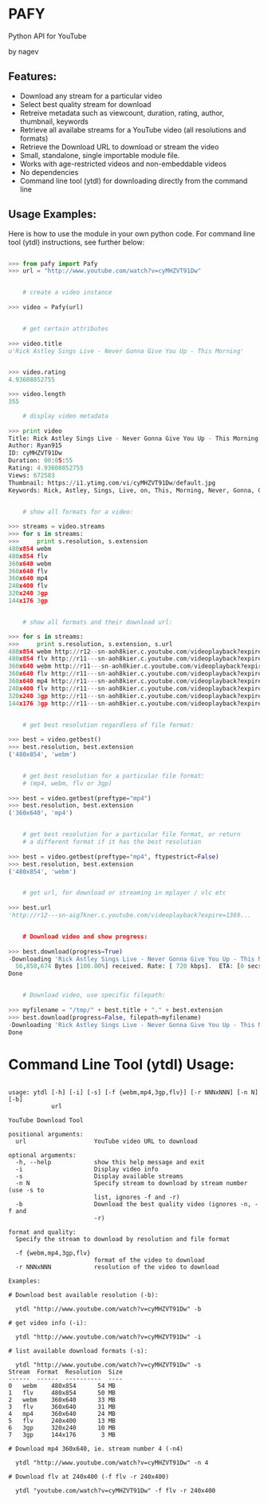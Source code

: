 PAFY
====

Python API for YouTube

by nagev


Features:
---------

 - Download any stream for a particular video
 - Select best quality stream for download
 - Retreive metadata such as viewcount, duration, rating, author, thumbnail, keywords
 - Retrieve all availabe streams for a YouTube video (all resolutions and formats)
 - Retrieve the Download URL to download or stream the video
 - Small, standalone, single importable module file.
 - Works with age-restricted videos and non-embeddable videos
 - No dependencies
 - Command line tool (ytdl) for downloading directly from the command line

Usage Examples:
---------------

Here is how to use the module in your own python code.  For command line tool
(ytdl) instructions, see further below:

```python

>>> from pafy import Pafy
>>> url = "http://www.youtube.com/watch?v=cyMHZVT91Dw"


    # create a video instance
    
>>> video = Pafy(url)


    # get certain attributes
    
>>> video.title
u'Rick Astley Sings Live - Never Gonna Give You Up - This Morning'


>>> video.rating
4.93608852755

>>> video.length
355

    # display video metadata
    
>>> print video
Title: Rick Astley Sings Live - Never Gonna Give You Up - This Morning
Author: Ryan915
ID: cyMHZVT91Dw
Duration: 00:05:55
Rating: 4.93608852755
Views: 672583
Thumbnail: https://i1.ytimg.com/vi/cyMHZVT91Dw/default.jpg
Keywords: Rick, Astley, Sings, Live, on, This, Morning, Never, Gonna, Gunna, Give, You,...


    # show all formats for a video:
    
>>> streams = video.streams
>>> for s in streams:
>>>     print s.resolution, s.extension
480x854 webm
480x854 flv
360x640 webm
360x640 flv
360x640 mp4
240x400 flv
320x240 3gp
144x176 3gp


    # show all formats and their download url:

>>> for s in streams:
>>>     print s.resolution, s.extension, s.url
480x854 webm http://r12--sn-aoh8kier.c.youtube.com/videoplayback?expire=1369...
480x854 flv http://r11---sn-aoh8kier.c.youtube.com/videoplayback?expire=1369...
360x640 webm http://r11---sn-aoh8kier.c.youtube.com/videoplayback?expire=1369...
360x640 flv http://r11---sn-aoh8kier.c.youtube.com/videoplayback?expire=1369...
360x640 mp4 http://r11---sn-aoh8kier.c.youtube.com/videoplayback?expire=1369...
240x400 flv http://r11---sn-aoh8kier.c.youtube.com/videoplayback?expire=1369...
320x240 3gp http://r11---sn-aoh8kier.c.youtube.com/videoplayback?expire=1369...
144x176 3gp http://r11---sn-aoh8kier.c.youtube.com/videoplayback?expire=1369...


    # get best resolution regardless of file format:
    
>>> best = video.getbest()
>>> best.resolution, best.extension
('480x854', 'webm')


    # get best resolution for a particular file format:
    # (mp4, webm, flv or 3gp)
    
>>> best = video.getbest(preftype="mp4")
>>> best.resolution, best.extension
('360x640', 'mp4')


    # get best resolution for a particular file format, or return
    # a different format if it has the best resolution
    
>>> best = video.getbest(preftype="mp4", ftypestrict=False)
>>> best.resolution, best.extension
('480x854', 'webm')


    # get url, for download or streaming in mplayer / vlc etc
    
>>> best.url
'http://r12---sn-aig7kner.c.youtube.com/videoplayback?expire=1369...


    # Download video and show progress:
    
>>> best.download(progress=True)
-Downloading 'Rick Astley Sings Live - Never Gonna Give You Up - This Morning.webm' [56,858,674 Bytes]
  56,858,674 Bytes [100.00%] received. Rate: [ 720 kbps].  ETA: [0 secs]    
Done


    # Download video, use specific filepath:
    
>>> myfilename = "/tmp/" + best.title + "." + best.extension
>>> best.download(progress=False, filepath=myfilename)
-Downloading 'Rick Astley Sings Live - Never Gonna Give You Up - This Morning.webm' [56,858,674 Bytes]
Done
```


Command Line Tool (ytdl) Usage:
===============================

```shell

usage: ytdl [-h] [-i] [-s] [-f {webm,mp4,3gp,flv}] [-r NNNxNNN] [-n N] [-b]
            url

YouTube Download Tool

positional arguments:
  url                   YouTube video URL to download

optional arguments:
  -h, --help            show this help message and exit
  -i                    Display video info
  -s                    Display available streams
  -n N                  Specify stream to download by stream number (use -s to
                        list, ignores -f and -r)
  -b                    Download the best quality video (ignores -n, -f and
                        -r)

format and quality:
  Specify the stream to download by resolution and file format

  -f {webm,mp4,3gp,flv}
                        format of the video to download
  -r NNNxNNN            resolution of the video to download

Examples:

# Download best available resolution (-b):

  ytdl "http://www.youtube.com/watch?v=cyMHZVT91Dw" -b

# get video info (-i):

  ytdl "http://www.youtube.com/watch?v=cyMHZVT91Dw" -i

# list available download formats (-s):

  ytdl "http://www.youtube.com/watch?v=cyMHZVT91Dw" -s
Stream  Format  Resolution  Size
------  ------  ----------  ----
0   webm    480x854      54 MB
1   flv     480x854      50 MB
2   webm    360x640      33 MB
3   flv     360x640      31 MB
4   mp4     360x640      24 MB
5   flv     240x400      13 MB
6   3gp     320x240      10 MB
7   3gp     144x176       3 MB

# Download mp4 360x640, ie. stream number 4 (-n4)

  ytdl "http://www.youtube.com/watch?v=cyMHZVT91Dw" -n 4

# Download flv at 240x400 (-f flv -r 240x400)
 
  ytdl "youtube.com/watch?v=cyMHZVT91Dw" -f flv -r 240x400 

```


